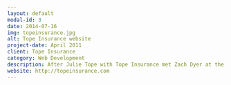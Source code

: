 ```yaml
---
layout: default
modal-id: 3
date: 2014-07-16
img: topeinsurance.jpg
alt: Tope Insurance website
project-date: April 2011
client: Tope Insurance
category: Web Development
description: After Julie Tope with Tope Insurance met Zach Dyer at the Elks Lodge in Ozark, Missouri, Julie hired Zach to build her website and manage her email service. Julie has been doing business with Zach Dyer Design since 2011.
website: http://topeinsurance.com
---
```

